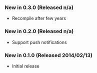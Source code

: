 ### New in 0.3.0 (Released n/a)
* Recompile after few years

### New in 0.2.0 (Released n/a)
* Support push notifications

### New in 0.1.0 (Released 2014/02/13)
* Initial release
